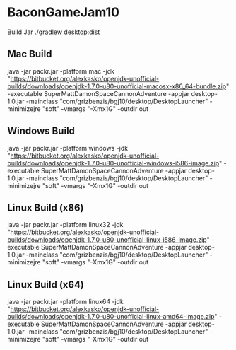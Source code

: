 # BaconGameJam10

Build Jar
./gradlew desktop:dist

## Mac Build
java -jar packr.jar -platform mac -jdk "https://bitbucket.org/alexkasko/openjdk-unofficial-builds/downloads/openjdk-1.7.0-u80-unofficial-macosx-x86_64-bundle.zip" -executable SuperMattDamonSpaceCannonAdventure -appjar desktop-1.0.jar -mainclass "com/grizbenzis/bgj10/desktop/DesktopLauncher" -minimizejre "soft" -vmargs "-Xmx1G" -outdir out

## Windows Build
java -jar packr.jar -platform windows -jdk "https://bitbucket.org/alexkasko/openjdk-unofficial-builds/downloads/openjdk-1.7.0-u80-unofficial-windows-i586-image.zip" -executable SuperMattDamonSpaceCannonAdventure -appjar desktop-1.0.jar -mainclass "com/grizbenzis/bgj10/desktop/DesktopLauncher" -minimizejre "soft" -vmargs "-Xmx1G" -outdir out

## Linux Build (x86)
java -jar packr.jar -platform linux32 -jdk "https://bitbucket.org/alexkasko/openjdk-unofficial-builds/downloads/openjdk-1.7.0-u80-unofficial-linux-i586-image.zip" -executable SuperMattDamonSpaceCannonAdventure -appjar desktop-1.0.jar -mainclass "com/grizbenzis/bgj10/desktop/DesktopLauncher" -minimizejre "soft" -vmargs "-Xmx1G" -outdir out

## Linux Build (x64)
java -jar packr.jar -platform linux64 -jdk "https://bitbucket.org/alexkasko/openjdk-unofficial-builds/downloads/openjdk-1.7.0-u80-unofficial-linux-amd64-image.zip" -executable SuperMattDamonSpaceCannonAdventure -appjar desktop-1.0.jar -mainclass "com/grizbenzis/bgj10/desktop/DesktopLauncher" -minimizejre "soft" -vmargs "-Xmx1G" -outdir out
